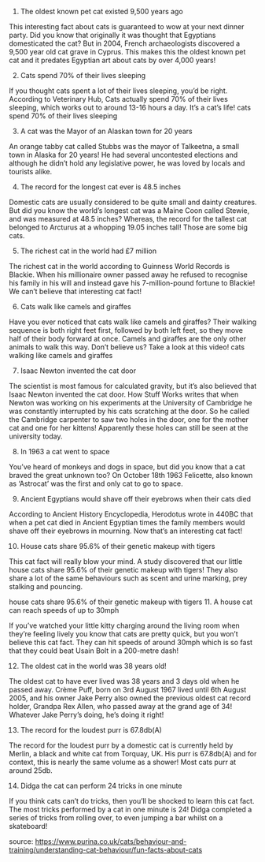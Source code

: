 1. The oldest known pet cat existed 9,500 years ago

This interesting fact about cats is guaranteed to wow at your next dinner party. Did you know that originally it was thought that Egyptians domesticated the cat? But in 2004, French archaeologists discovered a 9,500 year old cat grave in Cyprus. This makes this the oldest known pet cat and it predates Egyptian art about cats by over 4,000 years!

2. Cats spend 70% of their lives sleeping

If you thought cats spent a lot of their lives sleeping, you’d be right. According to Veterinary Hub, Cats actually spend 70% of their lives sleeping, which works out to around 13-16 hours a day. It’s a cat’s life!
cats spend 70% of their lives sleeping

3. A cat was the Mayor of an Alaskan town for 20 years

An orange tabby cat called Stubbs was the mayor of Talkeetna, a small town in Alaska for 20 years! He had several uncontested elections and although he didn’t hold any legislative power, he was loved by locals and tourists alike.

4. The record for the longest cat ever is 48.5 inches

Domestic cats are usually considered to be quite small and dainty creatures. But did you know the world’s longest cat was a Maine Coon called Stewie, and was measured at 48.5 inches? Whereas, the record for the tallest cat belonged to Arcturus at a whopping 19.05 inches tall! Those are some big cats.

5. The richest cat in the world had £7 million

The richest cat in the world according to Guinness World Records is Blackie. When his millionaire owner passed away he refused to recognise his family in his will and instead gave his 7-million-pound fortune to Blackie! We can’t believe that interesting cat fact!

6. Cats walk like camels and giraffes

Have you ever noticed that cats walk like camels and giraffes? Their walking sequence is both right feet first, followed by both left feet, so they move half of their body forward at once. Camels and giraffes are the only other animals to walk this way. Don’t believe us? Take a look at this video!
cats walking like camels and giraffes

7. Isaac Newton invented the cat door

The scientist is most famous for calculated gravity, but it’s also believed that Isaac Newton invented the cat door. How Stuff Works writes that when Newton was working on his experiments at the University of Cambridge he was constantly interrupted by his cats scratching at the door. So he called the Cambridge carpenter to saw two holes in the door, one for the mother cat and one for her kittens! Apparently these holes can still be seen at the university today.

8. In 1963 a cat went to space

You’ve heard of monkeys and dogs in space, but did you know that a cat braved the great unknown too? On October 18th 1963 Felicette, also known as ‘Astrocat’ was the first and only cat to go to space.

9. Ancient Egyptians would shave off their eyebrows when their cats died

According to Ancient History Encyclopedia, Herodotus wrote in 440BC that when a pet cat died in Ancient Egyptian times the family members would shave off their eyebrows in mourning. Now that’s an interesting cat fact!

10. House cats share 95.6% of their genetic makeup with tigers

This cat fact will really blow your mind. A study discovered that our little house cats share 95.6% of their genetic makeup with tigers! They also share a lot of the same behaviours such as scent and urine marking, prey stalking and pouncing.  

house cats share 95.6% of their genetic makeup with tigers
11. A house cat can reach speeds of up to 30mph

If you’ve watched your little kitty charging around the living room when they’re feeling lively you know that cats are pretty quick, but you won’t believe this cat fact. They can hit speeds of around 30mph which is so fast that they could beat Usain Bolt in a 200-metre dash!

12. The oldest cat in the world was 38 years old!

The oldest cat to have ever lived was 38 years and 3 days old when he passed away. Crème Puff, born on 3rd August 1967 lived until 6th August 2005, and his owner Jake Perry also owned the previous oldest cat record holder, Grandpa Rex Allen, who passed away at the grand age of 34! Whatever Jake Perry’s doing, he’s doing it right!

13. The record for the loudest purr is 67.8db(A)

The record for the loudest purr by a domestic cat is currently held by Merlin, a black and white cat from Torquay, UK. His purr is 67.8db(A) and for context, this is nearly the same volume as a shower! Most cats purr at around 25db.

14. Didga the cat can perform 24 tricks in one minute

If you think cats can’t do tricks, then you’ll be shocked to learn this cat fact. The most tricks performed by a cat in one minute is 24! Didga completed a series of tricks from rolling over, to even jumping a bar whilst on a skateboard!

source: https://www.purina.co.uk/cats/behaviour-and-training/understanding-cat-behaviour/fun-facts-about-cats

